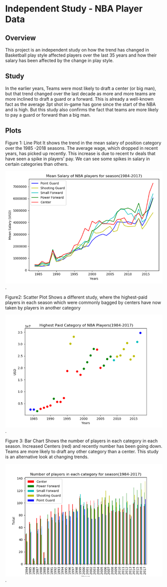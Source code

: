 # Independent Study - NBA Player Data

## Overview
This project is an independent study on how the trend has changed in Basketball play style affected players over the last 35 years
and how their salary has been affected by the change in play style. 

## Study
In the earlier years, Teams were most likely to draft a center (or big man), but that trend changed over the last decade as more and more teams are more inclined to draft a guard or a forward. This is already a well-known fact as the average 3pt shot in-game has gone since the start of the NBA and is high. But this study also confirms the fact that teams are more likely to pay a guard or forward than a big man.

## Plots
Figure 1: Line Plot
It shows the trend in the mean salary of position category over the 1985 -2018 seasons. The average wage, which dropped in recent years, has picked up recently.
This increase is due to recent tv deals that have seen a spike in players' pay. We can see some spikes in salary in certain categories than others.


![](Independent%20Study%20-%20Nba%20player%20data/images/Fig1.png).


Figure2: Scatter Plot
Shows a different study, where the highest-paid players in each season which were commonly bagged by centers have now taken by players in another category


![](Independent%20Study%20-%20Nba%20player%20data/images/Fig2.png).


Figure 3: Bar Chart
Shows the number of players in each category in each season. Increased Centers (red) and recently number has been going down. Teams are more likely to draft any other category than a center. This study is an alternative look at changing trends.


![](Independent%20Study%20-%20Nba%20player%20data/images/Fig3.png).
